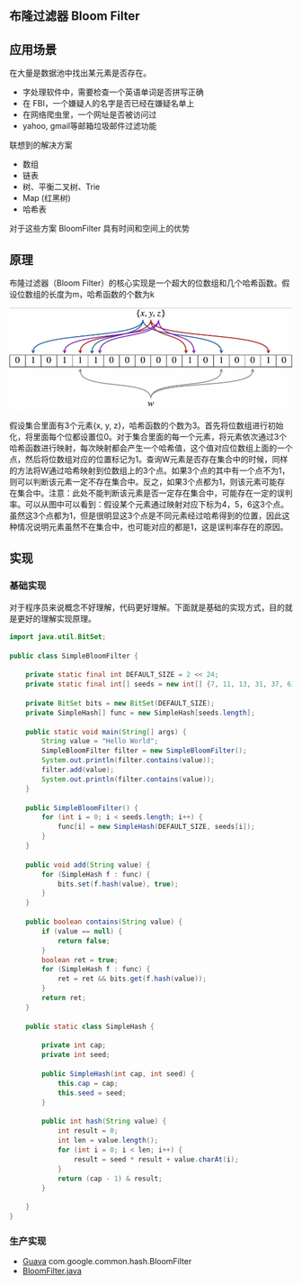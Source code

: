 布隆过滤器 Bloom Filter
------
## 应用场景
在大量是数据池中找出某元素是否存在。
* 字处理软件中，需要检查一个英语单词是否拼写正确
* 在 FBI，一个嫌疑人的名字是否已经在嫌疑名单上
* 在网络爬虫里，一个网址是否被访问过
* yahoo, gmail等邮箱垃圾邮件过滤功能

联想到的解决方案
* 数组
* 链表
* 树、平衡二叉树、Trie
* Map (红黑树)
* 哈希表

对于这些方案 BloomFilter 具有时间和空间上的优势


## 原理

布隆过滤器（Bloom Filter）的核心实现是一个超大的位数组和几个哈希函数。假设位数组的长度为m，哈希函数的个数为k

![BloomFilter](../assets/img/bloomfilter.webp)

假设集合里面有3个元素{x, y, z}，哈希函数的个数为3。首先将位数组进行初始化，将里面每个位都设置位0。对于集合里面的每一个元素，将元素依次通过3个哈希函数进行映射，每次映射都会产生一个哈希值，这个值对应位数组上面的一个点，然后将位数组对应的位置标记为1。查询W元素是否存在集合中的时候，同样的方法将W通过哈希映射到位数组上的3个点。如果3个点的其中有一个点不为1，则可以判断该元素一定不存在集合中。反之，如果3个点都为1，则该元素可能存在集合中。注意：此处不能判断该元素是否一定存在集合中，可能存在一定的误判率。可以从图中可以看到：假设某个元素通过映射对应下标为4，5，6这3个点。虽然这3个点都为1，但是很明显这3个点是不同元素经过哈希得到的位置，因此这种情况说明元素虽然不在集合中，也可能对应的都是1，这是误判率存在的原因。

## 实现

### 基础实现
对于程序员来说概念不好理解，代码更好理解。下面就是基础的实现方式，目的就是更好的理解实现原理。

```java
import java.util.BitSet;

public class SimpleBloomFilter {

    private static final int DEFAULT_SIZE = 2 << 24;
    private static final int[] seeds = new int[] {7, 11, 13, 31, 37, 61,};

    private BitSet bits = new BitSet(DEFAULT_SIZE);
    private SimpleHash[] func = new SimpleHash[seeds.length];

    public static void main(String[] args) {
        String value = "Hello World";
        SimpleBloomFilter filter = new SimpleBloomFilter();
        System.out.println(filter.contains(value));
        filter.add(value);
        System.out.println(filter.contains(value));
    }

    public SimpleBloomFilter() {
        for (int i = 0; i < seeds.length; i++) {
            func[i] = new SimpleHash(DEFAULT_SIZE, seeds[i]);
        }
    }

    public void add(String value) {
        for (SimpleHash f : func) {
            bits.set(f.hash(value), true);
        }
    }

    public boolean contains(String value) {
        if (value == null) {
            return false;
        }
        boolean ret = true;
        for (SimpleHash f : func) {
            ret = ret && bits.get(f.hash(value));
        }
        return ret;
    }

    public static class SimpleHash {

        private int cap;
        private int seed;

        public SimpleHash(int cap, int seed) {
            this.cap = cap;
            this.seed = seed;
        }

        public int hash(String value) {
            int result = 0;
            int len = value.length();
            for (int i = 0; i < len; i++) {
                result = seed * result + value.charAt(i);
            }
            return (cap - 1) & result;
        }

    }
}
```

### 生产实现
* [Guava](https://mvnrepository.com/artifact/com.google.guava/guava) com.google.common.hash.BloomFilter
* [BloomFilter.java](https://github.com/MagnusS/Java-BloomFilter/blob/master/src/com/skjegstad/utils/BloomFilter.java)
